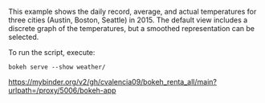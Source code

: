 This example shows the daily record, average, and actual temperatures for three
cities (Austin, Boston, Seattle) in 2015. The default view includes a discrete
graph of the temperatures, but a smoothed representation can be selected.

To run the script, execute:

    bokeh serve --show weather/


https://mybinder.org/v2/gh/cvalencia09/bokeh_renta_all/main?urlpath=/proxy/5006/bokeh-app
